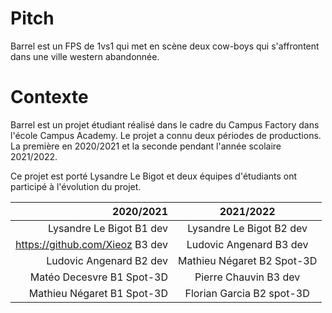 # Pitch

Barrel est un FPS de 1vs1 qui met en scène deux cow-boys qui s'affrontent dans une ville western abandonnée.

# Contexte

Barrel est un projet étudiant réalisé dans le cadre du Campus Factory dans l'école Campus Academy. Le projet a connu deux périodes de productions. La première en 2020/2021 et la seconde pendant l'année scolaire 2021/2022.

Ce projet est porté Lysandre Le Bigot et deux équipes d'étudiants ont participé à l'évolution du projet.

2020/2021 | 2021/2022
 ---: | :---: 
Lysandre Le Bigot B1 dev | Lysandre Le Bigot B2 dev
https://github.com/Xieoz B3 dev | Ludovic Angenard B3 dev
Ludovic Angenard B2 dev | Mathieu Négaret B2 Spot-3D
Matéo Decesvre B1 Spot-3D | Pierre Chauvin B3 dev
Mathieu Négaret B1 Spot-3D | Florian Garcia B2 spot-3D

